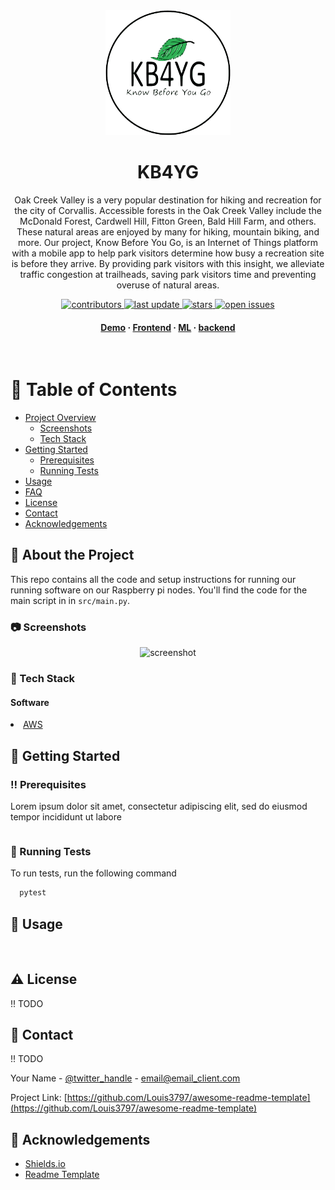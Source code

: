 <div align="center">

  <img src="https://raw.githubusercontent.com/KB4YG/kb4yg.github.io/main/assets/icon-white.png" alt="logo" width="200" height="auto" />
  <h1>KB4YG</h1>
  
  <p>
   Oak Creek Valley is a very popular destination for hiking and recreation for the city of Corvallis. Accessible forests in the Oak Creek Valley include the McDonald Forest, Cardwell Hill, Fitton Green, Bald Hill Farm, and others. These natural areas are enjoyed by many for hiking, mountain biking, and more. Our project, Know Before You Go, is an Internet of Things platform with a mobile app to help park visitors determine how busy a recreation site is before they arrive. By providing park visitors with this insight, we alleviate traffic congestion at trailheads, saving park visitors time and preventing overuse of natural areas.
  </p>
  
  <!-- Badges -->
<p>
  <a href="https://github.com/KB4YG/backend/graphs/contributors">
    <img src="https://img.shields.io/github/contributors/KB4YG/backend" alt="contributors" />
  </a>
  <a href="https://github.com/KB4YG/backend/commits">
    <img src="https://img.shields.io/github/last-commit/KB4YG/backend" alt="last update" />
  </a>
  <a href="https://github.com/KB4YG/backend/stargazers">
    <img src="https://img.shields.io/github/stars/KB4YG/backend" alt="stars" />
  </a>
  <a href="https://github.com/KB4YG/backend/issues/">
    <img src="https://img.shields.io/github/issues/KB4YG/backend" alt="open issues" />
  </a>
</p>
   
<h4>    
    <a href="https://kb4yg.org">Demo</a>
  <span> · </span>
    <a href="https://github.com/KB4YG/frontend">Frontend</a>
  <span> · </span>
    <a href="https://github.com/KB4YG/ml">ML</a>
  <span> · </span>
    <a href="https://github.com/KB4YG/backend">backend</a>
  </h4>
</div>

<br />

<!-- Table of Contents -->
# :notebook_with_decorative_cover: Table of Contents

- [Project Overview](#star2-about-the-project)
  * [Screenshots](#camera-screenshots)
  * [Tech Stack](#space_invader-tech-stack)
- [Getting Started](#toolbox-getting-started)
  * [Prerequisites](#bangbang-prerequisites)
  * [Running Tests](#test_tube-running-tests)
- [Usage](#eyes-usage)
- [FAQ](#grey_question-faq)
- [License](#warning-license)
- [Contact](#handshake-contact)
- [Acknowledgements](#gem-acknowledgements)


<!-- About the Project -->
## :star2: About the Project
This repo contains all the code and setup instructions for running our running software on our Raspberry pi nodes. You'll find the code for the main script in in `src/main.py`.

<!-- Screenshots -->
### :camera: Screenshots

<div align="center"> 
  <img src="https://socialistmodernism.com/wp-content/uploads/2017/07/placeholder-image.png" alt="screenshot" width="600px"/>
</div>

<!-- TechStack -->
### :space_invader: Tech Stack

#### Software
<li><a href="https://amazon.com">AWS</a></li>

<!-- Getting Started -->
## 	:toolbox: Getting Started

<!-- Prerequisites -->
### :bangbang: Prerequisites

Lorem ipsum dolor sit amet, consectetur adipiscing elit, sed do eiusmod tempor incididunt ut labore

```bash
```
   
<!-- Running Tests -->
### :test_tube: Running Tests

To run tests, run the following command

```bash
  pytest 
```

<!-- Usage -->
## :eyes: Usage

```bash
  
```

<!-- License -->
## :warning: License

!! TODO


<!-- Contact -->
## :handshake: Contact
!! TODO

Your Name - [@twitter_handle](https://twitter.com/twitter_handle) - email@email_client.com

Project Link: [https://github.com/Louis3797/awesome-readme-template](https://github.com/Louis3797/awesome-readme-template)


<!-- Acknowledgments -->
## :gem: Acknowledgements

 - [Shields.io](https://shields.io/)
 - [Readme Template](https://github.com/Louis3797/awesome-readme-template)
